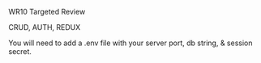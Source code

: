 WR10 Targeted Review


CRUD, AUTH, REDUX


You will need to add a .env file with your server port, db string, & session secret.

